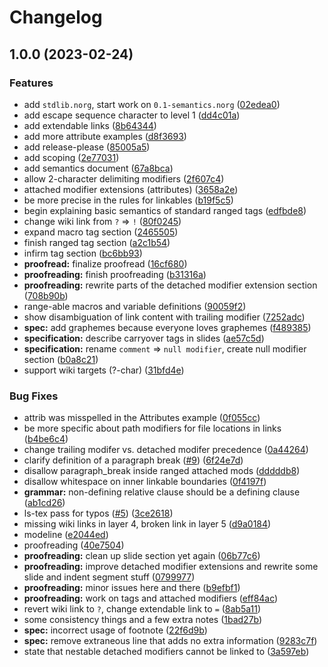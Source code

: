 # Changelog

## 1.0.0 (2023-02-24)


### Features

* add `stdlib.norg`, start work on `0.1-semantics.norg` ([02edea0](https://github.com/nvim-neorg/norg-specs/commit/02edea0efde4a6204e94d782ece952a8cabc0724))
* add escape sequence character to level 1 ([dd4c01a](https://github.com/nvim-neorg/norg-specs/commit/dd4c01a3b69819f35c35940219d1259f509d8802))
* add extendable links ([8b64344](https://github.com/nvim-neorg/norg-specs/commit/8b64344d508ce8bffe45bf4ee3f997ea651ff341))
* add more attribute examples ([d8f3693](https://github.com/nvim-neorg/norg-specs/commit/d8f36931b0a151ccba2d5da45d5f9a49f746bb3d))
* add release-please ([85005a5](https://github.com/nvim-neorg/norg-specs/commit/85005a548cdc10a734d0ba0691e52158eee80f83))
* add scoping ([2e77031](https://github.com/nvim-neorg/norg-specs/commit/2e7703119c965b37045fe623a8359761e5946cda))
* add semantics document ([67a8bca](https://github.com/nvim-neorg/norg-specs/commit/67a8bca4d84b6a1e3e7457d39771d5247d06a6f5))
* allow 2-character delimiting modifiers ([2f607c4](https://github.com/nvim-neorg/norg-specs/commit/2f607c4b6063b09916e6552a833d01e3fb6118ff))
* attached modifier extensions (attributes) ([3658a2e](https://github.com/nvim-neorg/norg-specs/commit/3658a2e5d28aad74e2782a1260f3471d7923222b))
* be more precise in the rules for linkables ([b19f5c5](https://github.com/nvim-neorg/norg-specs/commit/b19f5c5e37c2d315ce167227519abeaafa7731a2))
* begin explaining basic semantics of standard ranged tags ([edfbde8](https://github.com/nvim-neorg/norg-specs/commit/edfbde85b6dcdabc5878188780790c7c3ea1b93b))
* change wiki link from `?` =&gt; `!` ([80f0245](https://github.com/nvim-neorg/norg-specs/commit/80f0245558a13ffb552b9c51e5a24cf7f5315705))
* expand macro tag section ([2465505](https://github.com/nvim-neorg/norg-specs/commit/24655052d12cba9802ad140679fe3332015bb3ce))
* finish ranged tag section ([a2c1b54](https://github.com/nvim-neorg/norg-specs/commit/a2c1b54bcbb8bcf381b943365d0a0cd469747894))
* infirm tag section ([bc6bb93](https://github.com/nvim-neorg/norg-specs/commit/bc6bb93a3b2ce77d7df48cb8c2ff8ad1dd001c5b))
* **proofread:** finalize proofread ([16cf680](https://github.com/nvim-neorg/norg-specs/commit/16cf680a7e5d34b2c40cdb8e72d35b5fa4ba685b))
* **proofreading:** finish proofreading ([b31316a](https://github.com/nvim-neorg/norg-specs/commit/b31316adbc14ec48cd45d47544e6b67050fbf822))
* **proofreading:** rewrite parts of the detached modifier extension section ([708b90b](https://github.com/nvim-neorg/norg-specs/commit/708b90b1b96e65506b01dd5eb2f2f2370278ff7f))
* range-able macros and variable definitions ([90059f2](https://github.com/nvim-neorg/norg-specs/commit/90059f2207439b08a04d38e9ae7bff2734459ff0))
* show disambiguation of link content with trailing modifier ([7252adc](https://github.com/nvim-neorg/norg-specs/commit/7252adcd8b2970684ca23423cb856f26aba3fde0))
* **spec:** add graphemes because everyone loves graphemes ([f489385](https://github.com/nvim-neorg/norg-specs/commit/f489385bd9da59c1a09739bd0ff6abebafddab88))
* **specification:** describe carryover tags in slides ([ae57c5d](https://github.com/nvim-neorg/norg-specs/commit/ae57c5dc45a9dd4282b0e00df1dec44054ac1751))
* **specification:** rename `comment` =&gt; `null modifier`, create null modifier section ([b0a8c21](https://github.com/nvim-neorg/norg-specs/commit/b0a8c21dd1caffb9d58a3568e39ed701283aa095))
* support wiki targets (?-char) ([31bfd4e](https://github.com/nvim-neorg/norg-specs/commit/31bfd4e0816ce73e9b15a60d6227023d131d982e))


### Bug Fixes

* attrib was misspelled in the Attributes example ([0f055cc](https://github.com/nvim-neorg/norg-specs/commit/0f055cc1e6637d7c29450756ca8ca9b33d0d8023))
* be more specific about path modifiers for file locations in links ([b4be6c4](https://github.com/nvim-neorg/norg-specs/commit/b4be6c4a7012a9f2beb7762f61ac8856d1a3a282))
* change trailing modifer vs. detached modifer precedence ([0a44264](https://github.com/nvim-neorg/norg-specs/commit/0a442643487bdefbb2239235560615dfd0556e30))
* clarify definition of a paragraph break ([#9](https://github.com/nvim-neorg/norg-specs/issues/9)) ([6f24e7d](https://github.com/nvim-neorg/norg-specs/commit/6f24e7d966b10d404682104eea5129ca29714097))
* disallow paragraph_break inside ranged attached mods ([dddddb8](https://github.com/nvim-neorg/norg-specs/commit/dddddb87d5a63cf7a6944fd401a553cdcd37f653))
* disallow whitespace on inner linkable boundaries ([0f4197f](https://github.com/nvim-neorg/norg-specs/commit/0f4197fac2b64e133d595ed02fc7d42e479603b9))
* **grammar:** non-defining relative clause should be a defining clause ([ab1cd26](https://github.com/nvim-neorg/norg-specs/commit/ab1cd26b03e97e44a8bb48f298eed69d57d883ae))
* ls-tex pass for typos ([#5](https://github.com/nvim-neorg/norg-specs/issues/5)) ([3ce2618](https://github.com/nvim-neorg/norg-specs/commit/3ce2618c1469a8f09a6f0b5dec49d796b022c9ab))
* missing wiki links in layer 4, broken link in layer 5 ([d9a0184](https://github.com/nvim-neorg/norg-specs/commit/d9a018431055289d0520eb40c2f4350c68c3cb11))
* modeline ([e2044ed](https://github.com/nvim-neorg/norg-specs/commit/e2044ed8a6dd3e707d64dc4d84f78d18b3c7016e))
* proofreading ([40e7504](https://github.com/nvim-neorg/norg-specs/commit/40e750413aaaf6a13c21e47db5490d54a2cb98fc))
* **proofreading:** clean up slide section yet again ([06b77c6](https://github.com/nvim-neorg/norg-specs/commit/06b77c63d972d9b766ea5eccb4bb4f5bca94f142))
* **proofreading:** improve detached modifier extensions and rewrite some slide and indent segment stuff ([0799977](https://github.com/nvim-neorg/norg-specs/commit/079997755626e2acf39e59009526a0ba12170635))
* **proofreading:** minor issues here and there ([b9efbf1](https://github.com/nvim-neorg/norg-specs/commit/b9efbf166a3b1331d05b0b8b4d78bc6f4c61f938))
* **proofreading:** work on tags and attached modifiers ([eff84ac](https://github.com/nvim-neorg/norg-specs/commit/eff84acac57ef6a7942ef884532cf06d36c9c2c8))
* revert wiki link to `?`, change extendable link to `=` ([8ab5a11](https://github.com/nvim-neorg/norg-specs/commit/8ab5a11dbb7601dd777fd1bbfa4f1d38c97e371a))
* some consistency things and a few extra notes ([1bad27b](https://github.com/nvim-neorg/norg-specs/commit/1bad27b4d88399da46ce17e57a9cb775f63742c9))
* **spec:** incorrect usage of footnote ([22f6d9b](https://github.com/nvim-neorg/norg-specs/commit/22f6d9b880f14c6390d59696f30b3d8480d13e95))
* **spec:** remove extraneous line that adds no extra information ([9283c7f](https://github.com/nvim-neorg/norg-specs/commit/9283c7f22a54db390aa923219bfcdaa8931994e9))
* state that nestable detached modifiers cannot be linked to ([3a597eb](https://github.com/nvim-neorg/norg-specs/commit/3a597ebf8707f9758f8351cb33f32dbaedcd28f4))
